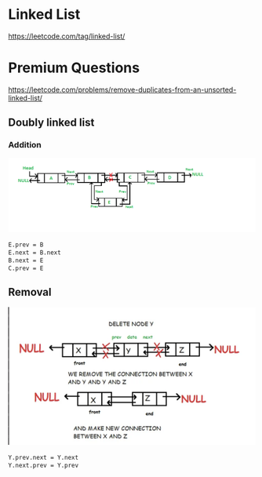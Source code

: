 # Linked List

https://leetcode.com/tag/linked-list/

# Premium Questions

https://leetcode.com/problems/remove-duplicates-from-an-unsorted-linked-list/


## Doubly linked list

### Addition

![add node](../.././resources/add_doubly_linked_list.png)
```
E.prev = B
E.next = B.next
B.next = E
C.prev = E
``` 
## Removal
![add node](../.././resources/remove_double_linked_list.png)
```
Y.prev.next = Y.next
Y.next.prev = Y.prev
```
